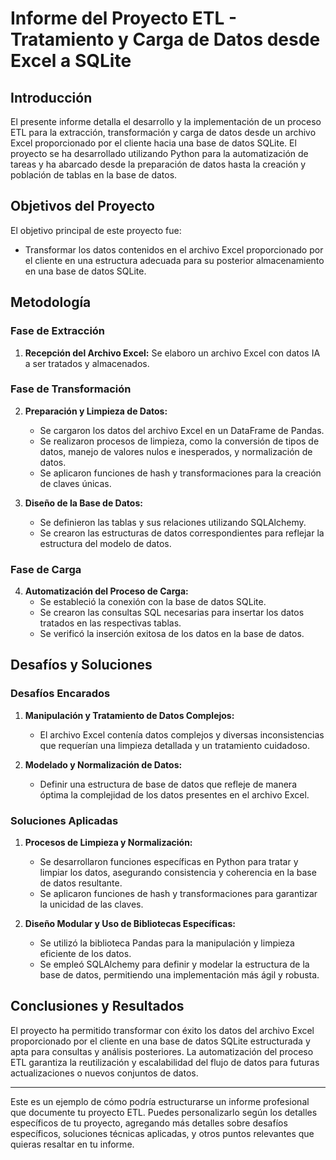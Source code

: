 # Informe del Proyecto ETL - Tratamiento y Carga de Datos desde Excel a SQLite

## Introducción

El presente informe detalla el desarrollo y la implementación de un proceso ETL para la extracción, transformación y carga de datos desde un archivo Excel proporcionado por el cliente hacia una base de datos SQLite. El proyecto se ha desarrollado utilizando Python para la automatización de tareas y ha abarcado desde la preparación de datos hasta la creación y población de tablas en la base de datos.

## Objetivos del Proyecto

El objetivo principal de este proyecto fue:
- Transformar los datos contenidos en el archivo Excel proporcionado por el cliente en una estructura adecuada para su posterior almacenamiento en una base de datos SQLite.

## Metodología

### Fase de Extracción

1. **Recepción del Archivo Excel:** Se elaboro un archivo Excel con datos IA a ser tratados y almacenados.

### Fase de Transformación

2. **Preparación y Limpieza de Datos:** 
   - Se cargaron los datos del archivo Excel en un DataFrame de Pandas.
   - Se realizaron procesos de limpieza, como la conversión de tipos de datos, manejo de valores nulos e inesperados, y normalización de datos.
   - Se aplicaron funciones de hash y transformaciones para la creación de claves únicas.
   
3. **Diseño de la Base de Datos:**
   - Se definieron las tablas y sus relaciones utilizando SQLAlchemy.
   - Se crearon las estructuras de datos correspondientes para reflejar la estructura del modelo de datos.

### Fase de Carga

4. **Automatización del Proceso de Carga:**
   - Se estableció la conexión con la base de datos SQLite.
   - Se crearon las consultas SQL necesarias para insertar los datos tratados en las respectivas tablas.
   - Se verificó la inserción exitosa de los datos en la base de datos.

## Desafíos y Soluciones

### Desafíos Encarados

1. **Manipulación y Tratamiento de Datos Complejos:**
   - El archivo Excel contenía datos complejos y diversas inconsistencias que requerían una limpieza detallada y un tratamiento cuidadoso.

2. **Modelado y Normalización de Datos:**
   - Definir una estructura de base de datos que refleje de manera óptima la complejidad de los datos presentes en el archivo Excel.

### Soluciones Aplicadas

1. **Procesos de Limpieza y Normalización:**
   - Se desarrollaron funciones específicas en Python para tratar y limpiar los datos, asegurando consistencia y coherencia en la base de datos resultante.
   - Se aplicaron funciones de hash y transformaciones para garantizar la unicidad de las claves.

2. **Diseño Modular y Uso de Bibliotecas Específicas:**
   - Se utilizó la biblioteca Pandas para la manipulación y limpieza eficiente de los datos.
   - Se empleó SQLAlchemy para definir y modelar la estructura de la base de datos, permitiendo una implementación más ágil y robusta.

## Conclusiones y Resultados

El proyecto ha permitido transformar con éxito los datos del archivo Excel proporcionado por el cliente en una base de datos SQLite estructurada y apta para consultas y análisis posteriores. La automatización del proceso ETL garantiza la reutilización y escalabilidad del flujo de datos para futuras actualizaciones o nuevos conjuntos de datos.

---

Este es un ejemplo de cómo podría estructurarse un informe profesional que documente tu proyecto ETL. Puedes personalizarlo según los detalles específicos de tu proyecto, agregando más detalles sobre desafíos específicos, soluciones técnicas aplicadas, y otros puntos relevantes que quieras resaltar en tu informe.
